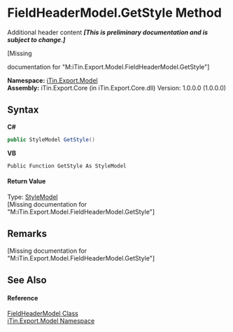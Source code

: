 # FieldHeaderModel.GetStyle Method 
Additional header content _**\[This is preliminary documentation and is subject to change.\]**_

\[Missing <summary> documentation for "M:iTin.Export.Model.FieldHeaderModel.GetStyle"\]

**Namespace:**&nbsp;<a href="ef57ffcc-e95e-b212-5a46-9aa6f5a3511f">iTin.Export.Model</a><br />**Assembly:**&nbsp;iTin.Export.Core (in iTin.Export.Core.dll) Version: 1.0.0.0 (1.0.0.0)

## Syntax

**C#**<br />
``` C#
public StyleModel GetStyle()
```

**VB**<br />
``` VB
Public Function GetStyle As StyleModel
```


#### Return Value
Type: <a href="baeb266c-8597-5b32-68a5-12c1b3e5d907">StyleModel</a><br />\[Missing <returns> documentation for "M:iTin.Export.Model.FieldHeaderModel.GetStyle"\]

## Remarks
\[Missing <remarks> documentation for "M:iTin.Export.Model.FieldHeaderModel.GetStyle"\]

## See Also


#### Reference
<a href="53f9d64f-007c-8b88-08c4-f96c45458ff3">FieldHeaderModel Class</a><br /><a href="ef57ffcc-e95e-b212-5a46-9aa6f5a3511f">iTin.Export.Model Namespace</a><br />